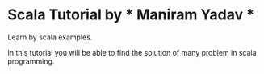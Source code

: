 # Scala Tutorial by * Maniram Yadav *

 Learn by scala examples.
   
   In this tutorial you will be able to find the solution of many problem in scala programming. 
   
